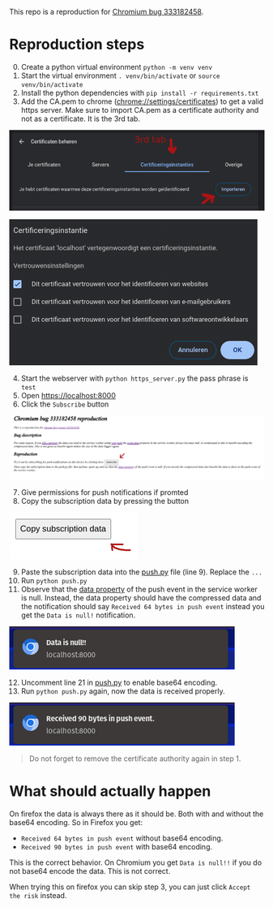 

This repo is a reproduction for [Chromium bug 333182458](https://issues.chromium.org/u/1/issues/333182458).

# Reproduction steps 

0. Create a python virtual environment `python -m venv venv`
1. Start the virtual environment `. venv/bin/activate` or `source venv/bin/activate`
2. Install the python dependencies with `pip install -r requirements.txt` 
3. Add the CA.pem to chrome ([chrome://settings/certificates](chrome://settings/certificates)) to get a valid https server.
Make sure to import CA.pem as a certificate authority and not as a certificate. It is the 3rd tab. 

![Certificate authority](certificate_authority.png) 

![Certificate authority checkmark](ca_checkmark.png)

4. Start the webserver with `python https_server.py` the pass phrase is `test`
5. Open [https://localhost:8000](https://localhost:8000)
6. Click the `Subscribe` button
 
![Click subscribe](click_subscribe_button.png)

7. Give permissions for push notifications if promted
8. Copy the subscription data by pressing the button
 
![Copy button](copy_button.png)

9. Paste the subscription data into the [push.py](push.py) file (line 9). Replace the `...`
10. Run `python push.py` 
11. Observe that the [data property](https://developer.mozilla.org/en-US/docs/Web/API/PushEvent/data) of the push event in the service worker is null. 
Instead, the data property should have the compressed data and the notification should say `Received 64 bytes in push event` instead you get the `Data is null!` notification.

![Data is null](compressed_data_is_null_notification.png)

12. Uncomment line 21 in [push.py](push.py) to enable base64 encoding. 
13. Run `python push.py` again, now the data is received properly.

![Data is being received](data_is_being_received_when_base64_encoded.png)

> Do not forget to remove the certificate authority again in step 1.

# What should actually happen

On firefox the data is always there as it should be. 
Both with and without the base64 encoding. So in Firefox you get:

- `Received 64 bytes in push event` without base64 encoding.
- `Received 90 bytes in push event` with base64 encoding.

This is the correct behavior. On Chromium you get `Data is null!!` if you do not base64 encode the data. This is not correct.

When trying this on firefox you can skip step 3, you can just click `Accept the risk` instead.

